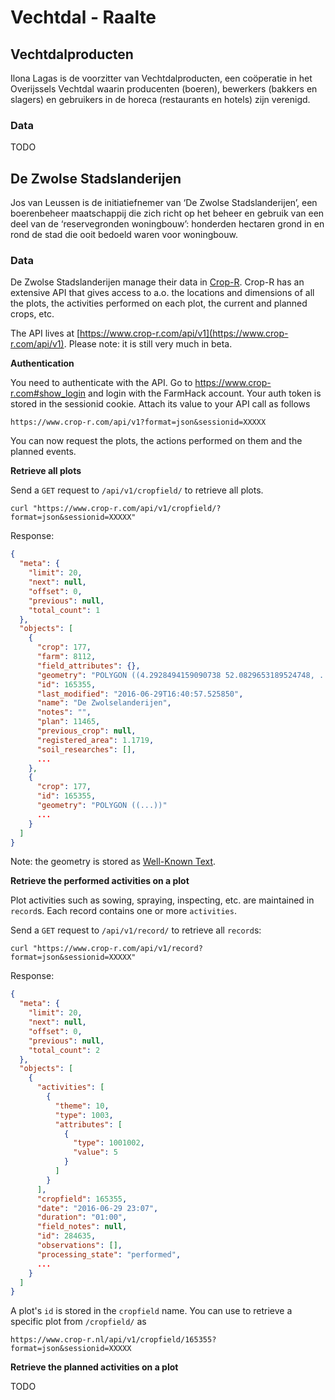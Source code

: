# Vechtdal - Raalte


## Vechtdalproducten
Ilona Lagas is de voorzitter van Vechtdalproducten, een coöperatie in het Overijssels Vechtdal waarin producenten (boeren), bewerkers (bakkers en slagers) en gebruikers in de horeca (restaurants en hotels) zijn verenigd.

### Data

TODO

## De Zwolse Stadslanderijen

Jos van Leussen is de initiatiefnemer van ‘De Zwolse Stadslanderijen’, een boerenbeheer maatschappij die zich richt op het beheer en gebruik van een deel van de ‘reservegronden woningbouw’: honderden hectaren grond in en rond de stad die ooit bedoeld waren voor woningbouw.

### Data

De Zwolse Stadslanderijen manage their data in [Crop-R](https://www.crop-r.com). Crop-R has an extensive API that gives access to a.o. the locations and dimensions of all the plots, the activities performed on each plot, the current and planned crops, etc.

The API lives at [https://www.crop-r.com/api/v1](https://www.crop-r.com/api/v1). Please note: it is still very much in beta.

**Authentication**

You need to authenticate with the API. Go to https://www.crop-r.com#show_login and login with the FarmHack account. Your auth token is stored in the sessionid cookie. Attach its value to your API call as follows

    https://www.crop-r.com/api/v1?format=json&sessionid=XXXXX

You can now request the plots, the actions performed on them and the planned events.

**Retrieve all plots**

Send a `GET` request to `/api/v1/cropfield/` to retrieve all plots.

    curl "https://www.crop-r.com/api/v1/cropfield/?format=json&sessionid=XXXXX"

Response:

```json
{
  "meta": {
    "limit": 20,
    "next": null,
    "offset": 0,
    "previous": null,
    "total_count": 1
  },
  "objects": [
    {
      "crop": 177,
      "farm": 8112,
      "field_attributes": {},
      "geometry": "POLYGON ((4.2928494159090738 52.0829653189524748, ... 4.2928494159090738 52.0829653189524748))",
      "id": 165355,
      "last_modified": "2016-06-29T16:40:57.525850",
      "name": "De Zwolselanderijen",
      "notes": "",
      "plan": 11465,
      "previous_crop": null,
      "registered_area": 1.1719,
      "soil_researches": [],
      ...
    },
    {
      "crop": 177,
      "id": 165355,
      "geometry": "POLYGON ((...))"
      ...
    }
  ]
}

```

Note: the geometry is stored as [Well-Known Text](https://en.wikipedia.org/wiki/Well-known_text).

**Retrieve the performed activities on a plot**

Plot activities such as sowing, spraying, inspecting, etc. are maintained in `record`s. Each record contains one or more `activities`.

Send a `GET` request to `/api/v1/record/` to retrieve all `record`s:

    curl "https://www.crop-r.com/api/v1/record?format=json&sessionid=XXXXX"

Response:

```json
{
  "meta": {
    "limit": 20,
    "next": null,
    "offset": 0,
    "previous": null,
    "total_count": 2
  },
  "objects": [
    {
      "activities": [
        {
          "theme": 10,
          "type": 1003,
          "attributes": [
            {
              "type": 1001002,
              "value": 5
            }
          ]
        }
      ],
      "cropfield": 165355,
      "date": "2016-06-29 23:07",
      "duration": "01:00",
      "field_notes": null,
      "id": 284635,
      "observations": [],
      "processing_state": "performed",
      ...
    }
  ]
}
```

A plot's `id` is stored in the `cropfield` name. You can use to retrieve a specific plot from `/cropfield/` as

    https://www.crop-r.nl/api/v1/cropfield/165355?format=json&sessionid=XXXXX

**Retrieve the planned activities on a plot**

TODO